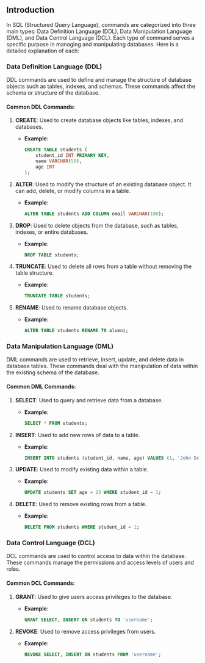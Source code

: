 ## Introduction
In SQL (Structured Query Language), commands are categorized into three main types: Data Definition Language (DDL), Data Manipulation Language (DML), and Data Control Language (DCL). Each type of command serves a specific purpose in managing and manipulating databases. Here is a detailed explanation of each:

### Data Definition Language (DDL)

DDL commands are used to define and manage the structure of database objects such as tables, indexes, and schemas. These commands affect the schema or structure of the database.

#### Common DDL Commands:

1. **CREATE**: Used to create database objects like tables, indexes, and databases.
   - **Example**: 
     ```sql
     CREATE TABLE students (
         student_id INT PRIMARY KEY,
         name VARCHAR(50),
         age INT
     );
     ```

2. **ALTER**: Used to modify the structure of an existing database object. It can add, delete, or modify columns in a table.
   - **Example**:
     ```sql
     ALTER TABLE students ADD COLUMN email VARCHAR(100);
     ```

3. **DROP**: Used to delete objects from the database, such as tables, indexes, or entire databases.
   - **Example**:
     ```sql
     DROP TABLE students;
     ```

4. **TRUNCATE**: Used to delete all rows from a table without removing the table structure.
   - **Example**:
     ```sql
     TRUNCATE TABLE students;
     ```

5. **RENAME**: Used to rename database objects.
   - **Example**:
     ```sql
     ALTER TABLE students RENAME TO alumni;
     ```

### Data Manipulation Language (DML)

DML commands are used to retrieve, insert, update, and delete data in database tables. These commands deal with the manipulation of data within the existing schema of the database.

#### Common DML Commands:

1. **SELECT**: Used to query and retrieve data from a database.
   - **Example**:
     ```sql
     SELECT * FROM students;
     ```

2. **INSERT**: Used to add new rows of data to a table.
   - **Example**:
     ```sql
     INSERT INTO students (student_id, name, age) VALUES (1, 'John Doe', 22);
     ```

3. **UPDATE**: Used to modify existing data within a table.
   - **Example**:
     ```sql
     UPDATE students SET age = 23 WHERE student_id = 1;
     ```

4. **DELETE**: Used to remove existing rows from a table.
   - **Example**:
     ```sql
     DELETE FROM students WHERE student_id = 1;
     ```

### Data Control Language (DCL)

DCL commands are used to control access to data within the database. These commands manage the permissions and access levels of users and roles.

#### Common DCL Commands:

1. **GRANT**: Used to give users access privileges to the database.
   - **Example**:
     ```sql
     GRANT SELECT, INSERT ON students TO 'username';
     ```

2. **REVOKE**: Used to remove access privileges from users.
   - **Example**:
     ```sql
     REVOKE SELECT, INSERT ON students FROM 'username';
     ```

